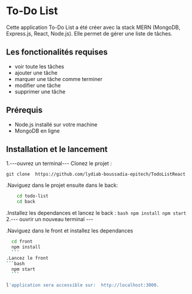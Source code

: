 # To-Do List
Cette application To-Do List a été créer avec la stack MERN (MongoDB, Express.js, React, Node.js). Elle permet de gérer une liste de tâches.
## Les fonctionalités requises
- voir toute les tâches
- ajouter une tâche
- marquer une tâche comme terminer
- modifier une tâche
- supprimer une tâche
## Prérequis
- Node.js installé sur votre machine
- MongoDB en ligne

## Installation et le lancement
1.---ouvrez un terminal---
Clonez le projet :

`git clone  https://github.com/lydiab-boussadia-epitech/TodoListReact`

.Naviguez dans le projet ensuite dans le back:
```bash
    cd todo-list
    cd back
```

.Installez les dependances et lancez le back :
    ```bash
    npm install
    npm start
    ```
2.--- ouvrir un nouveau terminal ---

.Naviguez dans le front et installez les dependances
  ```bash
    cd front
    npm install
    ```
.Lancez le front
  ```bash
    npm start
    ```

l'application sera accessible sur:  http://localhost:3000.
